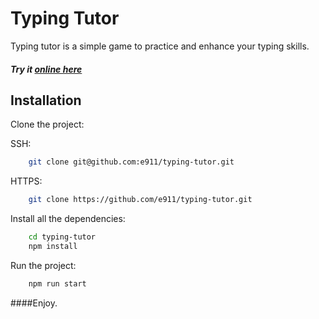 # Typing Tutor

Typing tutor is a simple game to practice and enhance your typing skills.

##### Try it [online here](https://e911.github.io/typing-tutor/)

## Installation

Clone the project: 

SSH: 
```bash
    git clone git@github.com:e911/typing-tutor.git
```

HTTPS:
```bash
    git clone https://github.com/e911/typing-tutor.git
```

Install all the dependencies:
```bash
    cd typing-tutor
    npm install
```

Run the project:
```bash
    npm run start
```

####Enjoy.
